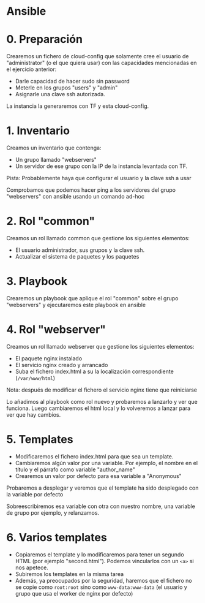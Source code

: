 # Ansible

# 0. Preparación
Crearemos un fichero de cloud-config que solamente cree el usuario de "administrator" (o el que quiera usar) con las capacidades mencionadas en el ejercicio anterior:
- Darle capacidad de hacer sudo sin password
- Meterle en los grupos "users" y "admin"
- Asignarle una clave ssh autorizada.

La instancia la generaremos con TF y esta cloud-config.

# 1. Inventario
Creamos un inventario que contenga:
- Un grupo llamado "webservers"
- Un servidor de ese grupo con la IP de la instancia levantada con TF.

Pista: Probablemente haya que configurar el usuario y la clave ssh a usar

Comprobamos que podemos hacer ping a los servidores del grupo "webservers" con ansible usando un comando ad-hoc

# 2. Rol "common"
Creamos un rol llamado common que gestione los siguientes elementos:
- El usuario administrador, sus grupos y la clave ssh.
- Actualizar el sistema de paquetes y los paquetes

# 3. Playbook
Crearemos un playbook que aplique el rol "common" sobre el grupo "webservers" y ejecutaremos este playbook en ansible

# 4. Rol "webserver"
Creamos un rol llamado webserver que gestione los siguientes elementos:
- El paquete nginx instalado
- El servicio nginx creado y arrancado
- Suba el fichero index.html a su la localización correspondiente (`/var/www/html`)

Nota: después de modificar el fichero el servicio nginx tiene que reiniciarse

Lo añadimos al playbook como rol nuevo y probaremos a lanzarlo y ver que funciona. Luego cambiaremos el html local y lo volveremos a lanzar para ver que hay cambios.

# 5. Templates
- Modificaremos el fichero index.html para que sea un template.
- Cambiaremos algún valor por una variable. Por ejemplo, el nombre en el título y el párrafo como variable "author_name"
- Crearemos un valor por defecto para esa variable a "Anonymous"

Probaremos a desplegar y veremos que el template ha sido desplegado con la variable por defecto

Sobreescribiremos esa variable con otra con nuestro nombre, una variable de grupo por ejemplo, y relanzamos.

# 6. Varios templates
- Copiaremos el template y lo modificaremos para tener un segundo HTML (por ejemplo "second.html"). Podemos vincularlos con un `<a>` si nos apetece.
- Subiremos los templates en la misma tarea
- Además, ya preocupados por la seguridad, haremos que el fichero no se copie como `root:root` sino como `www-data:www-data` (el usuario y grupo que usa el worker de nginx por defecto)

